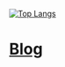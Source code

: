 [![Top Langs](https://github-readme-stats.vercel.app/api/top-langs/?username=hirobon1690&layout=compact)](https://github.com/anuraghazra/github-readme-stats)

# [Blog](//hirobon1690.github.io)
